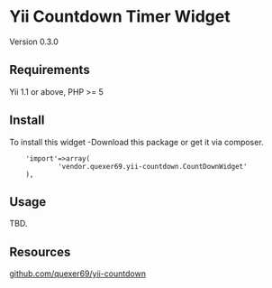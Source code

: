 Yii Countdown Timer Widget
===

Version 0.3.0

## Requirements

Yii 1.1 or above, PHP >= 5

## Install

To install this widget
-Download this package or get it via composer.

        'import'=>array(
                'vendor.quexer69.yii-countdown.CountDownWidget'
        ),

## Usage

TBD.

## Resources

[github.com/quexer69/yii-countdown](https://github.com/Quexer69/yii-countdown "github repository")
